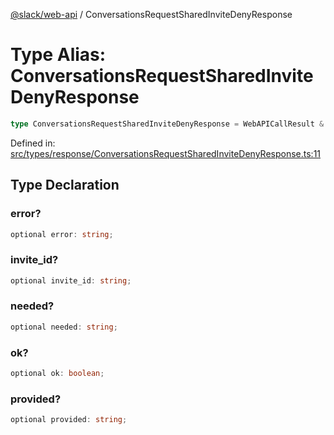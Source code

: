[@slack/web-api](../index.md) / ConversationsRequestSharedInviteDenyResponse

# Type Alias: ConversationsRequestSharedInviteDenyResponse

```ts
type ConversationsRequestSharedInviteDenyResponse = WebAPICallResult & object;
```

Defined in: [src/types/response/ConversationsRequestSharedInviteDenyResponse.ts:11](https://github.com/slackapi/node-slack-sdk/blob/main/packages/web-api/src/types/response/ConversationsRequestSharedInviteDenyResponse.ts#L11)

## Type Declaration

### error?

```ts
optional error: string;
```

### invite\_id?

```ts
optional invite_id: string;
```

### needed?

```ts
optional needed: string;
```

### ok?

```ts
optional ok: boolean;
```

### provided?

```ts
optional provided: string;
```

